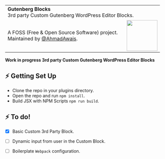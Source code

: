 <table width="100%">
    <tr>
        <td align="left" width="100%" colspan="2">
            <strong>Gutenberg Blocks</strong><br />
            3rd party Custom Gutenberg WordPress Editor Blocks.
        </td>
    </tr>
    <tr>
        <td>
            A FOSS (Free & Open Source Software) project. Maintained by <a href="https://github.com/ahmadawais/" target="_blank">@AhmadAwais</a>.
        </td>
        <td align="center">
            <a href="https://AhmadAwais.com/">
                <img src="https://i.imgur.com/Asg4d3k.png" width="100" />
            </a>
        </td>
    </tr>
</table>


**Work in progress 3rd party Custom Gutenberg WordPress Editor Blocks**

## ⚡️ Getting Set Up

- Clone the repo in your plugins directory.
- Open the repo and run `npm install`.
- Build JSX with NPM Scripts `npm run build`.


## ⚡️ To do!

- [x] Basic Custom 3rd Party Block.
- [ ] Dynamic input from user in the Custom Block.
- [ ] Boilerplate `Webpack` configuration.

